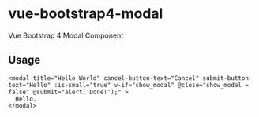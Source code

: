 # vue-bootstrap4-modal
Vue Bootstrap 4 Modal Component

## Usage

``` vue
<modal title="Hello World" cancel-button-text="Cancel" submit-button-text="Hello" :is-small="true" v-if="show_modal" @close="show_modal = false" @submit="alert('Done!');" >
  Hello.
</modal>
```
